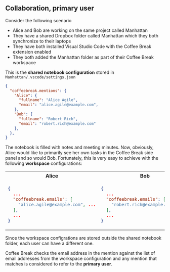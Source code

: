## Collaboration, primary user

Consider the following scenario

- Alice and Bob are working on the same project called Manhattan
- They have a shared Dropbox folder called Manhattan which they both synchronize to their laptops
- They have both installed Visual Studio Code with the Coffee Break extension enabled
- They both added the Manhattan folder as part of their Coffee Break workspace

This is the **shared notebook configuration** stored in `Manhattan/.vscode/settings.json`

```json
{
  "coffeebreak.mentions": {
    "Alice": {
      "fullname": "Alice Agile",
      "email": "alice.agile@example.com",
    },
    "Bob": {
      "fullname": "Robert Rich",
      "email": "robert.rich@example.com"
    },
  },
}
```

The notebook is filled with notes and meeting minutes. Now, obviously, Alice would like to primarily see her own tasks in the Coffee Break side panel and so would Bob. Fortunately, this is very easy to achieve with the following **workspace** configurations:

<table>
<tr><th>Alice</th><th>Bob</th></tr>
<tr>
<td>

```json
{
  ...
  "coffeebreak.emails": [
    "alice.agile@example.com", ...
  ],
  ...
}
```

</td>
<td>

```json
{
  ...
  "coffeebreak.emails": [
    "robert.rich@example.com", ...
  ],
  ...
}
```

</td>

</tr></table>

Since the workspace configrations are stored outside the shared notebook folder, each user can have a different one.

Coffee Break checks the email address in the mention against the list of email addresses from the workspace configuration and any mention that matches is considered to refer to the **primary user**.